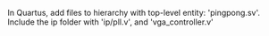 In Quartus, add files to hierarchy with top-level entity: 'pingpong.sv'. Include the ip folder with 'ip/pll.v', and 'vga_controller.v'
